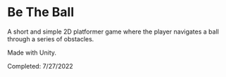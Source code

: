 # Be The Ball
A short and simple 2D platformer game where the player navigates a ball through a series of obstacles.

Made with Unity.

Completed: 7/27/2022
